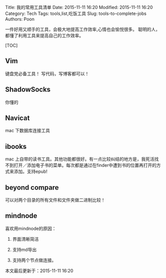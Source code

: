 Title: 我的常用工具清单
Date: 2015-11-11 16:20
Modified: 2015-11-11 16:20
Category: Tech
Tags: tools,list,吃饭工具
Slug: tools-to-complete-jobs
Authors: Poon

<!-- ^ -->

一件好用又顺手的工具，会极大地提高工作效率,心情也会愉悦很多。
聪明的人，都懂了利用工具来提高自己的工作效率。

<!-- $ -->

[TOC]

## Vim 

键盘党必备工具！ 写代码，写博客都可以！

## ShadowSocks 

你懂的

## Navicat 

mac 下数据库连接工具

##  ibooks 

mac 上自带的读书工具。其他功能都很好。有一点比较纠结的地方是，我死活找不到打开／添加电子书的菜单。每次都是通过在finder中遭到书的位置再打开的方式来添加。支持epub!

## beyond compare 

可以对两个目录的所有文件和文件夹做二进制比较！

## mindnode 

喜欢用mindnode的原因：

1. 界面清晰简洁

2. 支持md导出

3. 支持两个节点做连接。

本文最后更新于：2015-11-11 16:20 

